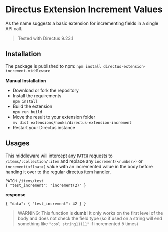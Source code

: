 # Directus Extension Increment Values

As the name suggests a basic extension for incrementing fields in a single API call.

> Tested with Directus 9.23.1

## Installation

The package is published to npm:
`npm install directus-extension-increment-middleware`

**Manual Installation**
- Download or fork the repository
- Install the requirements\
  `npm install`
- Build the extension\
  `npm run build`
- Move the result to your extension folder\
  `mv dist extensions/hooks/directus-extension-increment`
- Restart your Directus instance

## Usages

This middleware will intercept any `PATCH` requests to `/items/:collection/:item` and replace any `increment(<number>)` or `increment(<float>)` value with an incremented value in the body before handing it over to the regular directus item handler.

```
PATCH /items/test
{ "test_increment": "increment(2)" }
```
**response**
```
{ "data": { "test_increment": 42 } }
```

> WARNING: This function is **dumb**! It only works on the first level of the body and does not check the field type (so if used on a string will end something like `"cool string11111"` if incremented 5 times)
